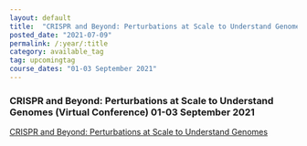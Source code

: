 ```yaml
---
layout: default
title:  "CRISPR and Beyond: Perturbations at Scale to Understand Genomes "
posted_date: "2021-07-09"
permalink: /:year/:title
category: available_tag
tag: upcomingtag
course_dates: "01-03 September 2021"
---
```


### CRISPR and Beyond: Perturbations at Scale to Understand Genomes (Virtual Conference) 01-03 September 2021


[ CRISPR and Beyond: Perturbations at Scale to Understand Genomes](https://coursesandconferences.wellcomeconnectingscience.org/event/crispr-and-beyond-perturbations-at-scale-to-understand-genomes-virtual-conference-20210901/?utm_source=dotdigital&utm_medium=Email_Virtual&utm_campaign=CRISPR21&utm_content=organic_email&dm_i=2SUU,15YB6,UWY1N,4HVYX,1)